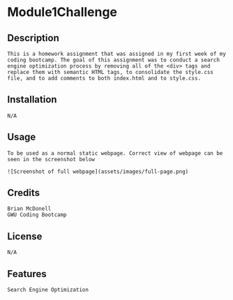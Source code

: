 # Module1Challenge

## Description
    This is a homework assignment that was assigned in my first week of my coding bootcamp. The goal of this assignment was to conduct a search engine optimization process by removing all of the <div> tags and replace them with semantic HTML tags, to consolidate the style.css file, and to add comments to both index.html and to style.css.

## Installation
    N/A
    
## Usage
    To be used as a normal static webpage. Correct view of webpage can be seen in the screenshot below 

    ![Screenshot of full webpage](assets/images/full-page.png)

## Credits
    Brian McDonell
    GWU Coding Bootcamp

## License
    N/A

## Features
    Search Engine Optimization